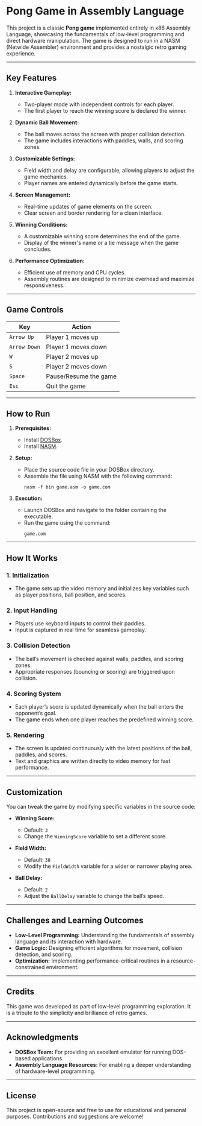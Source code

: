 # Pong Game in Assembly Language

This project is a classic **Pong game** implemented entirely in x86 Assembly Language, showcasing the fundamentals of low-level programming and direct hardware manipulation. The game is designed to run in a NASM (Netwide Assembler) environment and provides a nostalgic retro gaming experience.

---

## Key Features

1. **Interactive Gameplay:**
   - Two-player mode with independent controls for each player.
   - The first player to reach the winning score is declared the winner.

2. **Dynamic Ball Movement:**
   - The ball moves across the screen with proper collision detection.
   - The game includes interactions with paddles, walls, and scoring zones.

3. **Customizable Settings:**
   - Field width and delay are configurable, allowing players to adjust the game mechanics.
   - Player names are entered dynamically before the game starts.

4. **Screen Management:**
   - Real-time updates of game elements on the screen.
   - Clear screen and border rendering for a clean interface.

5. **Winning Conditions:**
   - A customizable winning score determines the end of the game.
   - Display of the winner's name or a tie message when the game concludes.

6. **Performance Optimization:**
   - Efficient use of memory and CPU cycles.
   - Assembly routines are designed to minimize overhead and maximize responsiveness.

---

## Game Controls

| **Key**     | **Action**                |
|-------------|---------------------------|
| `Arrow Up`  | Player 1 moves up         |
| `Arrow Down`| Player 1 moves down       |
| `W`         | Player 2 moves up         |
| `S`         | Player 2 moves down       |
| `Space`     | Pause/Resume the game     |
| `Esc`       | Quit the game             |

---

## How to Run

1. **Prerequisites:**
   - Install [DOSBox](https://www.dosbox.com/).
   - Install [NASM](https://nasm.us/).

2. **Setup:**
   - Place the source code file in your DOSBox directory.
   - Assemble the file using NASM with the following command:
     ```
     nasm -f bin game.asm -o game.com
     ```

3. **Execution:**
   - Launch DOSBox and navigate to the folder containing the executable.
   - Run the game using the command:
     ```
     game.com
     ```

---

## How It Works

### 1. **Initialization**
   - The game sets up the video memory and initializes key variables such as player positions, ball position, and scores.

### 2. **Input Handling**
   - Players use keyboard inputs to control their paddles.
   - Input is captured in real time for seamless gameplay.

### 3. **Collision Detection**
   - The ball’s movement is checked against walls, paddles, and scoring zones.
   - Appropriate responses (bouncing or scoring) are triggered upon collision.

### 4. **Scoring System**
   - Each player’s score is updated dynamically when the ball enters the opponent’s goal.
   - The game ends when one player reaches the predefined winning score.

### 5. **Rendering**
   - The screen is updated continuously with the latest positions of the ball, paddles, and scores.
   - Text and graphics are written directly to video memory for fast performance.

---

## Customization

You can tweak the game by modifying specific variables in the source code:

- **Winning Score:**
  - Default: `3`
  - Change the `WinningScore` variable to set a different score.

- **Field Width:**
  - Default: `38`
  - Modify the `FieldWidth` variable for a wider or narrower playing area.

- **Ball Delay:**
  - Default: `2`
  - Adjust the `BallDelay` variable to change the ball’s speed.

---

## Challenges and Learning Outcomes

- **Low-Level Programming:** Understanding the fundamentals of assembly language and its interaction with hardware.
- **Game Logic:** Designing efficient algorithms for movement, collision detection, and scoring.
- **Optimization:** Implementing performance-critical routines in a resource-constrained environment.

---

## Credits

This game was developed as part of low-level programming exploration. It is a tribute to the simplicity and brilliance of retro games.

---

## Acknowledgments

- **DOSBox Team:** For providing an excellent emulator for running DOS-based applications.
- **Assembly Language Resources:** For enabling a deeper understanding of hardware-level programming.

---

## License

This project is open-source and free to use for educational and personal purposes. Contributions and suggestions are welcome!
